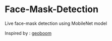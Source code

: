 # Face-Mask-Detection

Live face-mask detection using MobileNet model

Inspired by : [geoboom](https://github.com/geoboom/facemask-workshop)
